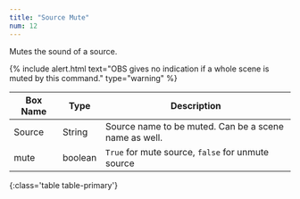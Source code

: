 ```yaml
---
title: "Source Mute"
num: 12
---
```


Mutes the sound of a source.

{% include alert.html text="OBS gives no indication if a whole scene is muted by this command." type="warning" %} 

| Box Name | Type | Description | 
|-------|--------|--------
| Source | String | Source name to be muted. Can be a scene name as well. |
mute |	boolean	| `True` for mute source, `false` for unmute source
{:class='table table-primary'}









